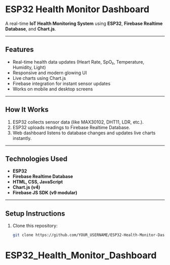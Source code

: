 # ESP32 Health Monitor Dashboard

A real-time **IoT Health Monitoring System** using **ESP32**, **Firebase Realtime Database**, and **Chart.js**.

---

## Features
- Real-time health data updates (Heart Rate, SpO₂, Temperature, Humidity, Light)
- Responsive and modern glowing UI
- Live charts using Chart.js
- Firebase integration for instant sensor updates
- Works on mobile and desktop screens

---

## How It Works
1. ESP32 collects sensor data (like MAX30102, DHT11, LDR, etc.).
2. ESP32 uploads readings to Firebase Realtime Database.
3. Web dashboard listens to database changes and updates live charts instantly.

---

## Technologies Used
- **ESP32**
- **Firebase Realtime Database**
- **HTML, CSS, JavaScript**
- **Chart.js (v4)**
- **Firebase JS SDK (v9 modular)**

---

## Setup Instructions
1. Clone this repository:
   ```bash
   git clone https://github.com/YOUR_USERNAME/ESP32-Health-Monitor-Dashboard.git
# ESP32_Health_Monitor_Dashboard
